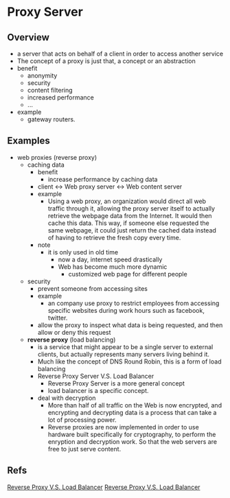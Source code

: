 # Proxy Server

## Overview
* a server that acts on behalf of a client in order to access another service
*  The concept of a proxy is just that, a concept or an abstraction
* benefit
  * anonymity
  * security
  * content filtering
  * increased performance
  * ...
* example
  * gateway routers.

## Examples
* web proxies (reverse proxy)
  * caching data
    * benefit
      * increase performance by caching data
    * client <-> Web proxy server <-> Web content server
    * example
      * Using a web proxy, an organization would direct all web traffic through it, allowing the proxy server itself to actually retrieve the webpage data from the Internet. It would then cache this data. This way, if someone else requested the same webpage, it could just return the cached data instead of having to retrieve the fresh copy every time.
    * note
      * it is only used in old time
        * now a day, internet speed drastically
        * Web has become much more dynamic
          * customized web page for different people
  * security
    * prevent someone from accessing sites
    * example
      * an company use proxy to restrict employees from accessing specific websites during work hours such as facebook, twitter.
    * allow the proxy to inspect what data is being requested, and then allow or deny this request
  * **reverse proxy** (load balancing)
    * is a service that might appear to be a single server to external clients, but actually represents many servers living behind it.
    * Much like the concept of DNS Round Robin, this is a form of load balancing
    * Reverse Proxy Server V.S. Load Balancer
      * Reverse Proxy Server is a more general concept
      * load balancer is a specific concept.
    * deal with decryption
      * More than half of all traffic on the Web is now encrypted, and encrypting and decrypting data is a process that can take a lot of processing power.
      * Reverse proxies are now implemented in order to use hardware built specifically for cryptography, to perform the enryption and decryption work. So that the web servers are free to just serve content.




## Refs
[Reverse Proxy V.S. Load Balancer](https://www.nginx.com/resources/glossary/reverse-proxy-vs-load-balancer/)
[Reverse Proxy V.S. Load Balancer](https://serverfault.com/questions/127021/what-is-the-difference-between-load-balancer-and-reverse-proxy)
